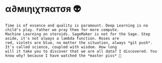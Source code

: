 # α∂мιηιχтяαтσя 👽

```shell
Time is of essence and quality is paramount. Deep Learning is no child's play. Father we pray thee for more compute. 
Machine Learning on steroids. SageMaker is not for the Sage. Step aside, it's not always a lambda function. Roses are 
red, violets are blue, no matter the situation, always *git push*. It's called science, coupled with wisdom. How long 
will it take you to discover that we are all data? I discovered. You know why? because I have watched the *master piss* 👀
```


<!--
**Adminixtrator/Adminixtrator** is a ✨ _special_ ✨ repository because its `README.md` (this file) appears on your GitHub profile.

Here are some ideas to get you started:

- 🔭 I’m currently working on ...
- 🌱 I’m currently learning ...
- 👯 I’m looking to collaborate on ...
- 🤔 I’m looking for help with ...
- 💬 Ask me about ...
- 📫 How to reach me: ...
- 😄 Pronouns: ...
- ⚡ Fun fact: ...
-->
